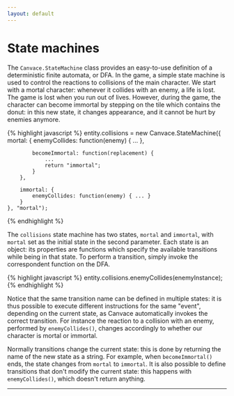 ```yaml
---
layout: default
---
```


# State machines
The `Canvace.StateMachine` class provides an easy-to-use definition of a deterministic finite automata, or DFA.
In the game, a simple state machine is used to control the reactions to collisions of the main character. We start with a mortal character: whenever it collides with an enemy, a life is lost. The game is lost when you run out of lives. However, during the game, the character can become immortal by stepping on the tile which contains the donut: in this new state, it changes appearance, and it cannot be hurt by enemies anymore.

{% highlight javascript %}
    entity.collisions = new Canvace.StateMachine({
        mortal: {
            enemyCollides: function(enemy) { ... },

            becomeImmortal: function(replacement) {
                ...
                return "immortal";
            }
        },

        immortal: {
            enemyCollides: function(enemy) { ... }
        }
    }, "mortal");
{% endhighlight %}

The `collisions` state machine has two states, `mortal` and `immortal`, with `mortal` set as the initial state in the second parameter. Each state is an object: its properties are functions which specify the available transitions while being in that state. To perform a transition, simply invoke the correspondent function on the DFA.

{% highlight javascript %}
    entity.collisions.enemyCollides(enemyInstance);
{% endhighlight %}

Notice that the same transition name can be defined in multiple states: it is thus possible to execute different instructions for the same "event", depending on the current state, as Canvace automatically invokes the correct transition. For instance the reaction to a collision with an enemy, performed by `enemyCollides()`, changes accordingly to whether our character is mortal or immortal.

Normally transitions change the current state: this is done by returning the name of the new state as a string. For example, when `becomeImmortal()` ends, the state changes from `mortal` to `immortal`. It is also possible to define transitions that don't modify the current state: this happens with `enemyCollides()`, which doesn't return anything.

----------------------------
